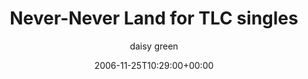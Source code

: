 ---
title: 'Never-Never Land for TLC singles'
posts: 1
hash: 't579'
author: 'daisy green'
date: 2006-11-25T10:29:00+00:00
sources:
  - http://forums.tokipona.org/viewtopic.php%3Ft=579.html
---